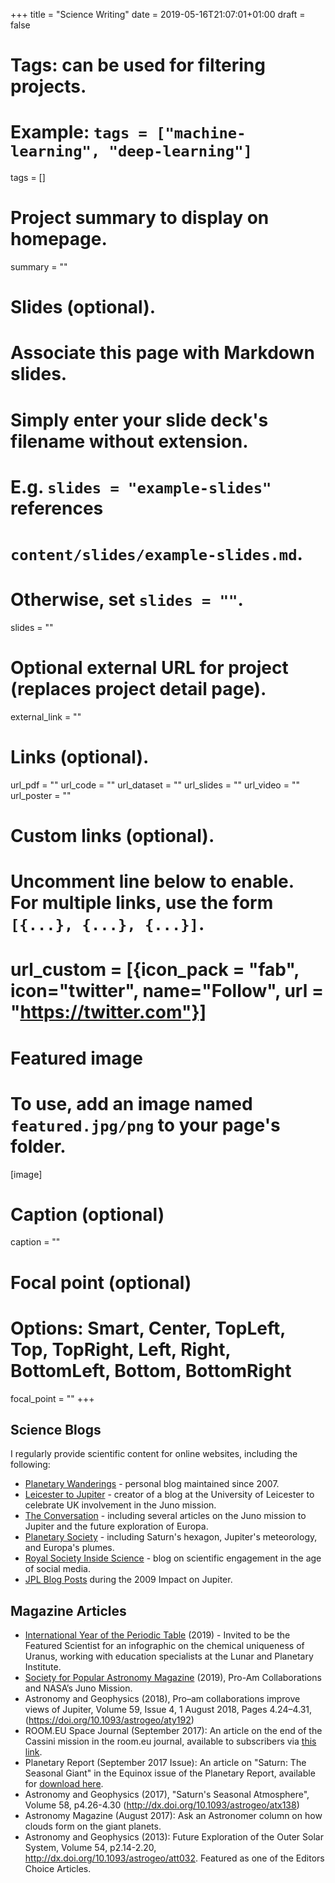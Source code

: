 +++
title = "Science Writing"
date = 2019-05-16T21:07:01+01:00
draft = false

# Tags: can be used for filtering projects.
# Example: `tags = ["machine-learning", "deep-learning"]`
tags = []

# Project summary to display on homepage.
summary = ""

# Slides (optional).
#   Associate this page with Markdown slides.
#   Simply enter your slide deck's filename without extension.
#   E.g. `slides = "example-slides"` references
#   `content/slides/example-slides.md`.
#   Otherwise, set `slides = ""`.
slides = ""

# Optional external URL for project (replaces project detail page).
external_link = ""

# Links (optional).
url_pdf = ""
url_code = ""
url_dataset = ""
url_slides = ""
url_video = ""
url_poster = ""

# Custom links (optional).
#   Uncomment line below to enable. For multiple links, use the form `[{...}, {...}, {...}]`.
# url_custom = [{icon_pack = "fab", icon="twitter", name="Follow", url = "https://twitter.com"}]

# Featured image
# To use, add an image named `featured.jpg/png` to your page's folder.
[image]
  # Caption (optional)
  caption = ""

  # Focal point (optional)
  # Options: Smart, Center, TopLeft, Top, TopRight, Left, Right, BottomLeft, Bottom, BottomRight
  focal_point = ""
+++

## Science Blogs

I regularly provide scientific content for online websites, including the following:

* [Planetary Wanderings](https://planetaryweather.blogspot.com) - personal blog maintained since 2007.
* [Leicester to Jupiter](https://staffblogs.le.ac.uk/leicester-to-jupiter/) - creator of a blog at the University of Leicester to celebrate UK involvement in the Juno mission.
* [The Conversation](https://theconversation.com/profiles/leigh-fletcher-154294) - including several articles on the Juno mission to Jupiter and the future exploration of Europa.
* [Planetary Society](http://www.planetary.org/connect/our-experts/profiles/leigh-fletcher.html) - including Saturn's hexagon, Jupiter's meteorology, and Europa's plumes.
* [Royal Society Inside Science](https://blogs.royalsociety.org/inside-science/2017/04/06/scientific-engagement-in-the-age-of-social-media/) - blog on scientific engagement in the age of social media.
* [JPL Blog Posts](https://www.jpl.nasa.gov/blog/author/leigh-fletcher/) during the 2009 Impact on Jupiter.

## Magazine Articles

* [International Year of the Periodic Table](https://www.lpi.usra.edu/education/IYPT/) (2019) - Invited to be the Featured Scientist for an infographic on the chemical uniqueness of Uranus, working with education specialists at the Lunar and Planetary Institute.
* [Society for Popular Astronomy Magazine](https://www.popastro.com/main_spa1/january-february-2019/) (2019), Pro-Am Collaborations and NASA’s Juno Mission.  
* Astronomy and Geophysics (2018), Pro–am collaborations improve views of Jupiter, Volume 59, Issue 4, 1 August 2018, Pages 4.24–4.31, (https://doi.org/10.1093/astrogeo/aty192)
* ROOM.EU Space Journal (September 2017):  An article on the end of the Cassini mission in the room.eu journal, available to subscribers via [this link](https://room.eu.com/article/cassini-observations-open-up-saturns-atmosphere).
* Planetary Report (September 2017 Issue):  An article on "Saturn:  The Seasonal Giant" in the Equinox issue of the Planetary Report, available for [download here](http://www.planetary.org/explore/the-planetary-report/tpr-2017-3.html).
* Astronomy and Geophysics (2017), "Saturn's Seasonal Atmosphere", Volume 58, p4.26-4.30 (http://dx.doi.org/10.1093/astrogeo/atx138)
* Astronomy Magazine (August 2017):  Ask an Astronomer column on how clouds form on the giant planets.
* Astronomy and Geophysics (2013):  Future Exploration of the Outer Solar System, Volume 54, p2.14-2.20, http://dx.doi.org/10.1093/astrogeo/att032.  Featured as one of the Editors Choice Articles.
